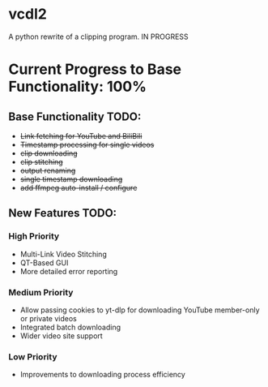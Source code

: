 # vcdl2
A python rewrite of a clipping program. IN PROGRESS

# Current Progress to Base Functionality: 100%

## Base Functionality TODO:
- ~~Link fetching for YouTube and BiliBili~~
- ~~Timestamp processing for single videos~~
- ~~clip downloading~~
- ~~clip stitching~~
- ~~output renaming~~
- ~~single timestamp downloading~~
- ~~add ffmpeg auto-install / configure~~

## New Features TODO:

### High Priority

- Multi-Link Video Stitching
- QT-Based GUI
- More detailed error reporting

### Medium Priority

- Allow passing cookies to yt-dlp for downloading YouTube member-only or private videos
- Integrated batch downloading
- Wider video site support

### Low Priority

- Improvements to downloading process efficiency
